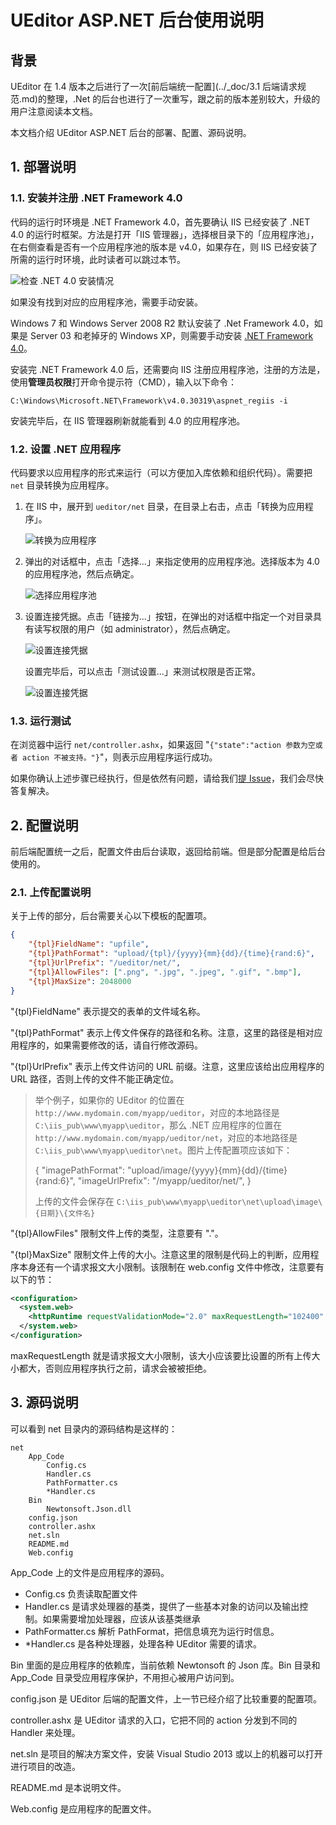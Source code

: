 UEditor ASP.NET 后台使用说明
=====

## 背景

UEditor 在 1.4 版本之后进行了一次[前后端统一配置](../_doc/3.1 后端请求规范.md)的整理，.Net 的后台也进行了一次重写，跟之前的版本差别较大，升级的用户注意阅读本文档。

本文档介绍 UEditor ASP.NET 后台的部署、配置、源码说明。


## 1. 部署说明

### 1.1. 安装并注册 .NET Framework 4.0

代码的运行时环境是 .NET Framework 4.0，首先要确认 IIS 已经安装了 .NET 4.0 的运行时框架。方法是打开「IIS 管理器」，选择根目录下的「应用程序池」，在右侧查看是否有一个应用程序池的版本是 v4.0，如果存在，则 IIS 已经安装了所需的运行时环境，此时读者可以跳过本节。

![检查 .NET 4.0 安装情况](../_doc/images/net-publish-1.png)

如果没有找到对应的应用程序池，需要手动安装。

Windows 7 和 Windows Server 2008 R2 默认安装了 .Net Framework 4.0，如果是 Server 03 和老掉牙的 Windows XP，则需要手动安装 [.NET Framework 4.0](http://www.microsoft.com/zh-cn/download/details.aspx?id=17718)。

安装完 .NET Framework 4.0 后，还需要向 IIS 注册应用程序池，注册的方法是，使用**管理员权限**打开命令提示符（CMD），输入以下命令：

```shell
C:\Windows\Microsoft.NET\Framework\v4.0.30319\aspnet_regiis -i
```

安装完毕后，在 IIS 管理器刷新就能看到 4.0 的应用程序池。

### 1.2. 设置 .NET 应用程序

代码要求以应用程序的形式来运行（可以方便加入库依赖和组织代码）。需要把 `net` 目录转换为应用程序。

1. 在 IIS 中，展开到 `ueditor/net` 目录，在目录上右击，点击「转换为应用程序」。

   ![转换为应用程序](../_doc/images/net-publish-2.png)

2. 弹出的对话框中，点击「选择...」来指定使用的应用程序池。选择版本为 4.0 的应用程序池，然后点确定。

   ![选择应用程序池](../_doc/images/net-publish-3.png)

3. 设置连接凭据。点击「链接为...」按钮，在弹出的对话框中指定一个对目录具有读写权限的用户（如 administrator），然后点确定。

   ![设置连接凭据](../_doc/images/net-publish-4.png)

   设置完毕后，可以点击「测试设置...」来测试权限是否正常。

   ![设置连接凭据](../_doc/images/net-publish-5.png)

### 1.3. 运行测试

在浏览器中运行 `net/controller.ashx`，如果返回 "`{"state":"action 参数为空或者 action 不被支持。"}`"，则表示应用程序运行成功。

如果你确认上述步骤已经执行，但是依然有问题，请给我们[提 Issue](https://github.com/fex-team/ueditor/issues/new?labels=NET%E5%90%8E%E5%8F%B0)，我们会尽快答复解决。

## 2. 配置说明

前后端配置统一之后，配置文件由后台读取，返回给前端。但是部分配置是给后台使用的。

### 2.1. 上传配置说明

关于上传的部分，后台需要关心以下模板的配置项。

```json
{
    "{tpl}FieldName": "upfile",
    "{tpl}PathFormat": "upload/{tpl}/{yyyy}{mm}{dd}/{time}{rand:6}",
    "{tpl}UrlPrefix": "/ueditor/net/",
    "{tpl}AllowFiles": [".png", ".jpg", ".jpeg", ".gif", ".bmp"],
    "{tpl}MaxSize": 2048000
}
```

"{tpl}FieldName" 表示提交的表单的文件域名称。

"{tpl}PathFormat" 表示上传文件保存的路径和名称。注意，这里的路径是相对应用程序的，如果需要修改的话，请自行修改源码。

"{tpl}UrlPrefix" 表示上传文件访问的 URL 前缀。注意，这里应该给出应用程序的 URL 路径，否则上传的文件不能正确定位。

> 举个例子，如果你的 UEditor 的位置在 `http://www.mydomain.com/myapp/ueditor`，对应的本地路径是 `C:\iis_pub\www\myapp\ueditor`，那么 .NET 应用程序的位置在 `http://www.mydomain.com/myapp/ueditor/net`，对应的本地路径是 `C:\iis_pub\www\myapp\ueditor\net`。图片上传配置项应该如下：
> 
> { 
>    "imagePathFormat": "upload/image/{yyyy}{mm}{dd}/{time}{rand:6}",
>    "imageUrlPrefix": "/myapp/ueditor/net/",
> }
>
> 上传的文件会保存在 `C:\iis_pub\www\myapp\ueditor\net\upload\image\{日期}\{文件名}`

"{tpl}AllowFiles" 限制文件上传的类型，注意要有 "."。

"{tpl}MaxSize" 限制文件上传的大小。注意这里的限制是代码上的判断，应用程序本身还有一个请求报文大小限制。该限制在 web.config 文件中修改，注意要有以下的节：

```xml
<configuration>
  <system.web>
    <httpRuntime requestValidationMode="2.0" maxRequestLength="102400" />
  </system.web>
</configuration>
```

maxRequestLength 就是请求报文大小限制，该大小应该要比设置的所有上传大小都大，否则应用程序执行之前，请求会被被拒绝。

## 3. 源码说明

可以看到 net 目录内的源码结构是这样的：

```
net
    App_Code
        Config.cs
        Handler.cs
        PathFormatter.cs
        *Handler.cs
    Bin
        Newtonsoft.Json.dll
    config.json
    controller.ashx
    net.sln
    README.md
    Web.config
```

App_Code 上的文件是应用程序的源码。

- Config.cs 负责读取配置文件
- Handler.cs 是请求处理器的基类，提供了一些基本对象的访问以及输出控制。如果需要增加处理器，应该从该基类继承
- PathFormatter.cs 解析 PathFormat，把信息填充为运行时信息。
- *Handler.cs 是各种处理器，处理各种 UEditor 需要的请求。

Bin 里面的是应用程序的依赖库，当前依赖 Newtonsoft 的 Json 库。Bin 目录和 App_Code 目录受应用程序保护，不用担心被用户访问到。

config.json 是 UEditor 后端的配置文件，上一节已经介绍了比较重要的配置项。

controller.ashx 是 UEditor 请求的入口，它把不同的 action 分发到不同的 Handler 来处理。

net.sln 是项目的解决方案文件，安装 Visual Studio 2013 或以上的机器可以打开进行项目的改造。

README.md 是本说明文件。

Web.config 是应用程序的配置文件。

